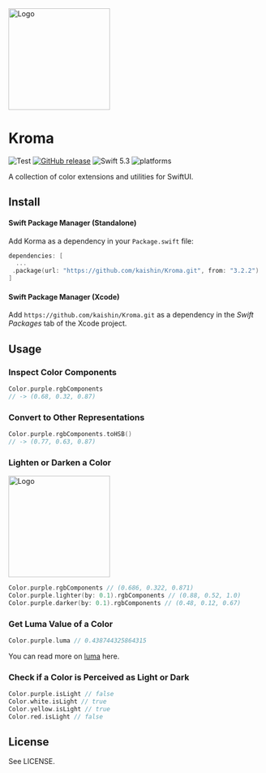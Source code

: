 <img src="https://github.com/kaishin/Kroma/raw/main/logo.png?raw=true" alt="Logo" width="200">

# Kroma

![Test](https://github.com/kaishin/Kroma/workflows/Test/badge.svg)
[![GitHub release](https://img.shields.io/github/release/kaishin/Kroma.svg)](https://github.com/kaishin/Kroma/releases/latest) 
![Swift 5.3](https://img.shields.io/badge/Swift-5.3-orange.svg) ![platforms](https://img.shields.io/badge/platforms-iOS%20%7C%20macOS%20%7C%20tvOS%20%7C%20watchOS-lightgrey.svg)

A collection of color extensions and utilities for SwiftUI.

## Install

#### Swift Package Manager (Standalone)

Add Korma as a dependency in your `Package.swift` file:

```swift
dependencies: [
  ...
 .package(url: "https://github.com/kaishin/Kroma.git", from: "3.2.2")
]
```

#### Swift Package Manager (Xcode)

Add `https://github.com/kaishin/Kroma.git` as a dependency in the _Swift Packages_ tab of the Xcode project.

## Usage

### Inspect Color Components

```swift
Color.purple.rgbComponents
// -> (0.68, 0.32, 0.87)
```

### Convert to Other Representations

```swift
Color.purple.rgbComponents.toHSB()
// -> (0.77, 0.63, 0.87)
```
### Lighten or Darken a Color

<img src="https://github.com/kaishin/Kroma/raw/main/lighter-darker.png?raw=true" alt="Logo" width="200">

```swift
Color.purple.rgbComponents // (0.686, 0.322, 0.871)
Color.purple.lighter(by: 0.1).rgbComponents // (0.88, 0.52, 1.0)
Color.purple.darker(by: 0.1).rgbComponents // (0.48, 0.12, 0.67)
```

### Get Luma Value of a Color

```swift
Color.purple.luma // 0.438744325864315
```

You can read more on [luma](https://thoughtbot.com/blog/closer-look-color-lightness) here.

### Check if a Color is Perceived as Light or Dark
```swift
Color.purple.isLight // false
Color.white.isLight // true
Color.yellow.isLight // true
Color.red.isLight // false
```

## License

See LICENSE.
